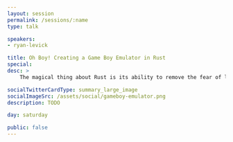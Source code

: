 ```yaml
---
layout: session
permalink: /sessions/:name
type: talk

speakers:
- ryan-levick

title: Oh Boy! Creating a Game Boy Emulator in Rust
special:
desc: >
    The magical thing about Rust is its ability to remove the fear of learning new things. My journey with Rust has led me to the world of hardware emulators - specifically old gaming machines from the 80s and 90s. Join me as we explore what it takes to implement a fully working Game Boy emulator. We'll take a look at the ins and outs of this 30 year old gaming wonder, learning a lot along the way about how computers and Rust work! By the end we'll have our emulator running in a web browser, a window on our Desktop and even a mobile phone!

socialTwitterCardType: summary_large_image
socialImageSrc: /assets/social/gameboy-emulator.png
description: TODO

day: saturday

public: false
---
```

